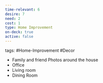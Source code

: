 ```yaml
---
time-relevant: 6
desire: 7
need: 2
cost: 1
type: Home Improvement
on-deck: true
active: false
---
```

tags: #Home-Improvement #Decor
- Family and friend Photos around the house
- Office
- Living room
- Dining Room